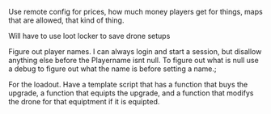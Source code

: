 Use remote config for prices, how much money players get for things, maps that are allowed, that kind of thing.

Will have to use loot locker to save drone setups

Figure out player names. I can always login and start a session, but disallow anything else before the Playername isnt null. To figure out what is null use a debug to figure out what the name is before setting a name.;

For the loadout. Have a template script that has a function that buys the upgrade, a function that equipts the upgrade, and a function that modifys the drone for that equiptment if it is equipted.